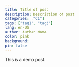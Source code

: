 ```yaml
---
title: Title of post
description: Description of post
categories: ["C1"]
tags: ["tag1", "tag2"]
lang: en-US
author: Author Name
color: pink
background: 
pin: false
---
```


This is a demo post.